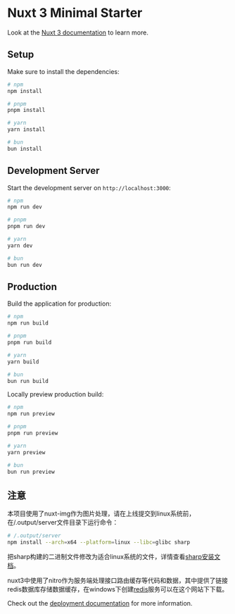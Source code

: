 # Nuxt 3 Minimal Starter

Look at the [Nuxt 3 documentation](https://nuxt.com/docs/getting-started/introduction) to learn more.

## Setup

Make sure to install the dependencies:

```bash
# npm
npm install

# pnpm
pnpm install

# yarn
yarn install

# bun
bun install
```

## Development Server

Start the development server on `http://localhost:3000`:

```bash
# npm
npm run dev

# pnpm
pnpm run dev

# yarn
yarn dev

# bun
bun run dev
```

## Production

Build the application for production:

```bash
# npm
npm run build

# pnpm
pnpm run build

# yarn
yarn build

# bun
bun run build
```

Locally preview production build:

```bash
# npm
npm run preview

# pnpm
pnpm run preview

# yarn
yarn preview

# bun
bun run preview
```

## 注意

本项目使用了nuxt-img作为图片处理，请在上线提交到linux系统前，在/.output/server文件目录下运行命令：

```bash
# /.output/server
npm install --arch=x64 --platform=linux --libc=glibc sharp
```

把sharp构建的二进制文件修改为适合linux系统的文件，详情查看[sharp安装文档](https://sharp.pixelplumbing.com/install#cross-platform)。

nuxt3中使用了nitro作为服务端处理接口路由缓存等代码和数据，其中提供了链接redis数据库存储数据缓存，在windows下创建[redis](https://github.com/tporadowski/redis/releases)服务可以在这个网站下下载。

Check out the [deployment documentation](https://nuxt.com/docs/getting-started/deployment) for more information.
